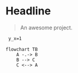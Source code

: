 # Headline

> An awesome project.


```tex
 y_x=1
```



```mermaid
flowchart TB
    A -.-> B
    B --> C
    C <--> A
```